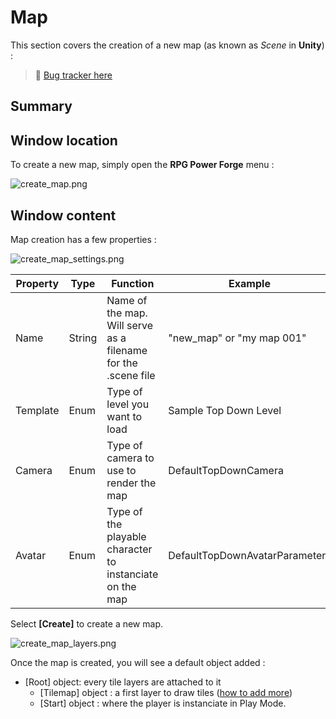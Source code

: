 # Map

This section covers the creation of a new map (as known as *Scene* in **Unity**) :

> 🐞 [Bug tracker here](https://trello.com/b/PIzgsYov/rpg-power-forge-road-map)

## Summary

## Window location

To create a new map, simply open the **RPG Power Forge** menu :

![create_map.png](./../media/map/create_map.png)

## Window content

Map creation has a few properties :

![create_map_settings.png](./../media/map/create_map_settings.png)


Property|Type|Function|Example
--------|--------|--------|--------
Name|String|Name of the map. Will serve as a filename for the .scene file| "new_map" or "my map 001"
Template|Enum|    Type of level you want to load    |Sample Top Down Level
Camera|Enum|    Type of camera to use to render the map    |DefaultTopDownCamera
Avatar|Enum|    Type of the playable character to instanciate on the map    |DefaultTopDownAvatarParameters

Select **[Create]** to create a new map.

![create_map_layers.png](./../media/map/create_map_layers.png)

 Once the map is created, you will see a default object added :
* [Root] object: every tile layers are attached to it
    * [Tilemap] object : a first layer to draw tiles ([how to add more](./new_layer.md))
    * [Start] object : where the player is instanciate in Play Mode.

